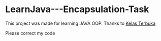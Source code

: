 # LearnJava---Encapsulation-Task
This project was made for learning JAVA OOP.  Thanks to [Kelas Terbuka](https://www.youtube.com/watch?v=IJT4VOyo1N8&list=PLZS-MHyEIRo6V4_vk1s1NcM2HoW5KFG7i&index=14)

Please correct my code

